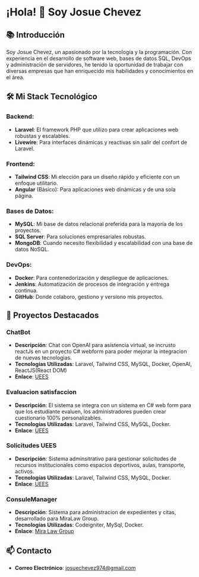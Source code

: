 # ¡Hola! 👋 Soy Josue Chevez

## 📚 Introducción

Soy Josue Chevez, un apasionado por la tecnología y la programación. Con experiencia en el desarrollo de software web, bases de datos SQL, DevOps y administración de servidores, he tenido la oportunidad de trabajar con diversas empresas que han enriquecido mis habilidades y conocimientos en el área.

## 🛠️ Mi Stack Tecnológico

### Backend:
- **Laravel**: El framework PHP que utilizo para crear aplicaciones web robustas y escalables.
- **Livewire**: Para interfaces dinámicas y reactivas sin salir del confort de Laravel.

### Frontend:
- **Tailwind CSS**: Mi elección para un diseño rápido y eficiente con un enfoque utilitario.
- **Angular** (Básico): Para aplicaciones web dinámicas y de una sola página.

### Bases de Datos:
- **MySQL**: Mi base de datos relacional preferida para la mayoría de los proyectos.
- **SQL Server**: Para soluciones empresariales robustas.
- **MongoDB**: Cuando necesito flexibilidad y escalabilidad con una base de datos NoSQL.

### DevOps:
- **Docker**: Para contenedorización y despliegue de aplicaciones.
- **Jenkins**: Automatización de procesos de integración y entrega continua.
- **GitHub**: Donde colaboro, gestiono y versiono mis proyectos.

## 🌟 Proyectos Destacados

### ChatBot
- **Descripción**: Chat con OpenAI para asistencia virtual, se incrusto reactJs en un proyecto C# webform para poder mejorar la integracion de nuevas tecnologias.
- **Tecnologías Utilizadas**: Laravel, Tailwind CSS, MySQL, Docker, OpenAI, ReactJS(React DOM)
- **Enlace**: <a href="https://www.uees.edu.sv/">UEES</a>

### Evaluacion satisfaccion
- **Descripción**: El sistema se integra con un sistema en C# web form para que los estudiante evaluen, los administradores pueden crear cuestionario 100% personalizables.
- **Tecnologías Utilizadas**: Laravel, Tailwind CSS, MySQL, Docker.
- **Enlace**: <a href="https://www.uees.edu.sv/">UEES</a>

### Solicitudes UEES
- **Descripción**: Sistema adminsitrativo para gestionar solicitudes de recursos institucionales como espacios deportivos, aulas, transporte, activos.
- **Tecnologías Utilizadas**: Laravel, Tailwind CSS, MySQL, Docker.
- **Enlace**: <a href="https://www.uees.edu.sv/">UEES</a>

### ConsuleManager
- **Descripción**: Sistema para administracion de expedientes y citas, desarrollado para MiraLaw Group.
- **Tecnologías Utilizadas**: Codeigniter, MySql, Docker.
- **Enlace**: <a href="https://www.miralawgroup.com/es/home-es/">Mira Law Group</a>

## 📫 Contacto

- **Correo Electrónico**: josuechevez974@gmail.com
